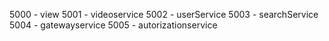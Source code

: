 5000 - view
5001 - videoservice
5002 - userService
5003 - searchService
5004 - gatewayservice
5005 - autorizationservice